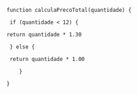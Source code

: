 ```function calculaPrecoTotal(quantidade) {```

 ``` if (quantidade < 12) {```

```return quantidade * 1.30```

 ``` } else {```

   ``` return quantidade * 1.00```

 ```    }```

```}```